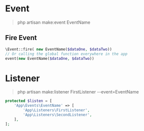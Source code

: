 # Event
> php artisan make:event EventName

## Fire Event
```php
\Event::fire( new EventName($dataOne, $dataTwo))
// Or calling the global function everywhere in the app
event(new EventName($dataOne, $dataTwo))
```

# Listener
> php artisan make:listener FirstListener --event=EventName

```php
protected $listen = [
    'App\Events\EventName' => [
        'App\Listeners\FirstListener',
        'App\Listeners\SecondListener',
    ],
];
```
